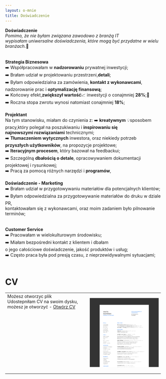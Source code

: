 ```yaml
---
layout: o-mnie
title: Doświadczenie
---
```

 **Doświadczenie**
<br>
_Pomimo, że nie byłam związana zawodowo z branżą IT<br>
wypisałam uniwersalne doświadczenia, które mogą być przydatne w wielu branżach._🙂
<br><br><br>
**Strategia Biznesowa**
<br>
➡️ Współpracowałam w **nadzorowaniu** prywatnej inwestycji;<br>
➡️ Brałam udział w projektowaniu przestrzeni,**detali**; <br>
➡️ Byłam odpowiedzialna za zamówienia, **kontakt z wykonawcami**,<br> nadzorowanie prac i **optymalizację finansową**;<br>
➡️ Końcowy efekt,**zwiększył wartość**📈 inwestycji o conajmniej **28%**;💸<br>
➡️ Roczna stopa zwrotu wynosi natomiast conajmniej **18%**;<br>
<br>
**Projektant**
<br>
Na tym stanowisku, miałam do czynienia z:
➡️ **kreatywnym** 💡sposobem pracy,który polegał na poszukiwaniu i **inspirowaniu się** <br> **najnowszymi rozwiązaniami** technicznymi;<br>
➡️ **Tłumaczeniem** **wytycznych** inwestora, oraz niekiedy potrzeb **przyszłych użytkowników**, na propozycje projektowe;<br>
➡️ **Iteracyjnym procesem**, który bazował na feedbackuℹ️;<br>
➡️ Szczególną **dbałością o detale**, opracowywaniem dokumentacji projektowej i rysunkowej;<br>
➡️ Pracą za pomocą różnych narzędzi i **programów**, <br>
<br>
**Doświadczenie - Marketing**<br>
➡️ Brałam udział w przygotowywaniu materiałów dla potencjalnych klientów;<br>
➡️ Byłam odpowiedzialna za przygotowywanie materiałów do druku w dziale PR,<br> kontaktowałam się z wykonawcami, oraz moim zadaniem było pilnowanie terminów;<br>
<br><br>
**Customer Service**<br>
➡️ Pracowałam w wielokulturowym środowisku;<br>
➡️ Miałam bezpośredni kontakt z klientem i dbałam <br> o jego całościowe doświadczenie, jakość produktów i usług;<br>
➡️ Często praca była pod presją czasu, z nieprzewidywalnymi sytuacjami;<br>
<br>
# CV

|                                                              |                                                              |
| ------------------------------------------------------------ | -----------------------------------------------------------: |
| Możesz otworzyc plik  <br>Udostepniłam CV na swoim dysku, możesz je otworzyć - [Otwórz CV](https://drive.google.com/file/d/1hEogPlysEIRWZVdXuUgcO1zGA7fMLJJW/view?usp=sharing)<br/><br><br><br><br/><br/><br/><br/><br><br><br><br/><br/> | [![image-text](https://raw.githubusercontent.com/AnitakasperekUX/AnitakasperekUX.github.io/main/assets/img/Mask%20Group%404x.png)](https://raw.githubusercontent.com/AnitakasperekUX/AnitakasperekUX.github.io/main/assets/img/2021_cv_dark%20mode%2012%40.png) |





